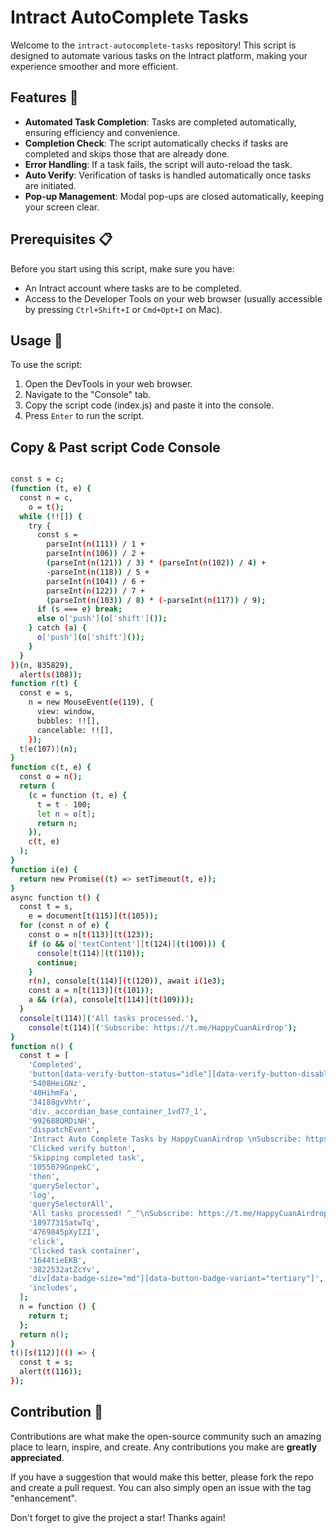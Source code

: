 # Intract AutoComplete Tasks

Welcome to the `intract-autocomplete-tasks` repository! This script is designed to automate various tasks on the Intract platform, making your experience smoother and more efficient.

## Features 🌟

- **Automated Task Completion**: Tasks are completed automatically, ensuring efficiency and convenience.
- **Completion Check**: The script automatically checks if tasks are completed and skips those that are already done.
- **Error Handling**: If a task fails, the script will auto-reload the task.
- **Auto Verify**: Verification of tasks is handled automatically once tasks are initiated.
- **Pop-up Management**: Modal pop-ups are closed automatically, keeping your screen clear.

## Prerequisites 📋

Before you start using this script, make sure you have:

- An Intract account where tasks are to be completed.
- Access to the Developer Tools on your web browser (usually accessible by pressing `Ctrl+Shift+I` or `Cmd+Opt+I` on Mac).

## Usage 📖

To use the script:

1. Open the DevTools in your web browser.
2. Navigate to the "Console" tab.
3. Copy the script code (index.js) and paste it into the console.
4. Press `Enter` to run the script.


## Copy & Past script Code Console
```bash

const s = c;
(function (t, e) {
  const n = c,
    o = t();
  while (!![]) {
    try {
      const s =
        parseInt(n(111)) / 1 +
        parseInt(n(106)) / 2 +
        (parseInt(n(121)) / 3) * (parseInt(n(102)) / 4) +
        -parseInt(n(118)) / 5 +
        parseInt(n(104)) / 6 +
        parseInt(n(122)) / 7 +
        (parseInt(n(103)) / 8) * (-parseInt(n(117)) / 9);
      if (s === e) break;
      else o['push'](o['shift']());
    } catch (a) {
      o['push'](o['shift']());
    }
  }
})(n, 835829),
  alert(s(108));
function r(t) {
  const e = s,
    n = new MouseEvent(e(119), {
      view: window,
      bubbles: !![],
      cancelable: !![],
    });
  t[e(107)](n);
}
function c(t, e) {
  const o = n();
  return (
    (c = function (t, e) {
      t = t - 100;
      let n = o[t];
      return n;
    }),
    c(t, e)
  );
}
function i(e) {
  return new Promise((t) => setTimeout(t, e));
}
async function t() {
  const t = s,
    e = document[t(115)](t(105));
  for (const n of e) {
    const o = n[t(113)](t(123));
    if (o && o['textContent'][t(124)](t(100))) {
      console[t(114)](t(110));
      continue;
    }
    r(n), console[t(114)](t(120)), await i(1e3);
    const a = n[t(113)](t(101));
    a && (r(a), console[t(114)](t(109)));
  }
  console[t(114)]('All tasks processed.'),
    console[t(114)]('Subscribe: https://t.me/HappyCuanAirdrop');
}
function n() {
  const t = [
    'Completed',
    'button[data-verify-button-status="idle"][data-verify-button-disabled="false"]',
    '5408HeiGNz',
    '40HihmFa',
    '34188gvVhtr',
    'div._accordian_base_container_1vd77_1',
    '992688QRDiNH',
    'dispatchEvent',
    'Intract Auto Complete Tasks by HappyCuanAirdrop \nSubscribe: https://t.me/HappyCuanAirdrop',
    'Clicked verify button',
    'Skipping completed task',
    '1055079GnpekC',
    'then',
    'querySelector',
    'log',
    'querySelectorAll',
    'All tasks processed! ^_^\nSubscribe: https://t.me/HappyCuanAirdrop',
    '1897731SatwTq',
    '4769845pXyIZI',
    'click',
    'Clicked task container',
    '1644tieEKB',
    '3822532atZcYv',
    'div[data-badge-size="md"][data-button-badge-variant="tertiary"]',
    'includes',
  ];
  n = function () {
    return t;
  };
  return n();
}
t()[s(112)](() => {
  const t = s;
  alert(t(116));
});

```



## Contribution 🤝

Contributions are what make the open-source community such an amazing place to learn, inspire, and create. Any contributions you make are **greatly appreciated**.

If you have a suggestion that would make this better, please fork the repo and create a pull request. You can also simply open an issue with the tag "enhancement".

Don't forget to give the project a star! Thanks again!

